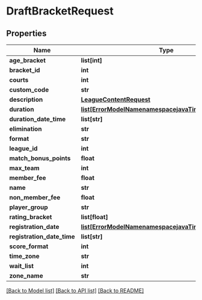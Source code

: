 # DraftBracketRequest

## Properties
Name | Type | Description | Notes
------------ | ------------- | ------------- | -------------
**age_bracket** | **list[int]** |  | [optional] 
**bracket_id** | **int** |  | 
**courts** | **int** |  | [optional] 
**custom_code** | **str** |  | [optional] 
**description** | [**LeagueContentRequest**](LeagueContentRequest.md) |  | [optional] 
**duration** | [**list[ErrorModelNamenamespacejavaTimeNameLocalDate]**](ErrorModelNamenamespacejavaTimeNameLocalDate.md) |  | [optional] 
**duration_date_time** | **list[str]** |  | [optional] 
**elimination** | **str** |  | [optional] 
**format** | **str** |  | [optional] 
**league_id** | **int** |  | [optional] 
**match_bonus_points** | **float** |  | [optional] 
**max_team** | **int** |  | [optional] 
**member_fee** | **float** |  | [optional] 
**name** | **str** |  | [optional] 
**non_member_fee** | **float** |  | [optional] 
**player_group** | **str** |  | [optional] 
**rating_bracket** | **list[float]** |  | [optional] 
**registration_date** | [**list[ErrorModelNamenamespacejavaTimeNameLocalDate]**](ErrorModelNamenamespacejavaTimeNameLocalDate.md) |  | [optional] 
**registration_date_time** | **list[str]** |  | [optional] 
**score_format** | **int** |  | [optional] 
**time_zone** | **str** |  | [optional] 
**wait_list** | **int** |  | [optional] 
**zone_name** | **str** |  | [optional] 

[[Back to Model list]](../README.md#documentation-for-models) [[Back to API list]](../README.md#documentation-for-api-endpoints) [[Back to README]](../README.md)

